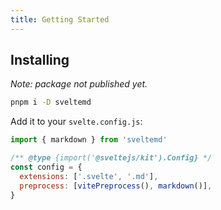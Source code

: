 ```yaml
---
title: Getting Started
---
```


<script>
  let count = $state(0);
</script>

## Installing

_Note: package not published yet._

```bash
pnpm i -D sveltemd
```

Add it to your `svelte.config.js`:

```js
import { markdown } from 'sveltemd'

/** @type {import('@sveltejs/kit').Config} */
const config = {
  extensions: ['.svelte', '.md'],
  preprocess: [vitePreprocess(), markdown()],
}
```
